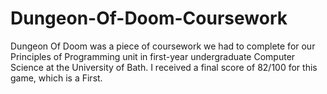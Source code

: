 # Dungeon-Of-Doom-Coursework
Dungeon Of Doom was a piece of coursework we had to complete for our Principles of Programming unit in first-year undergraduate Computer Science at the University of Bath. I received a final score of 82/100 for this game, which is a First.
